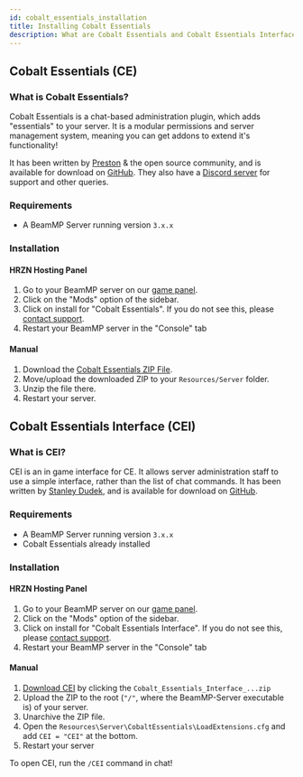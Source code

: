 ```yaml
---
id: cobalt_essentials_installation
title: Installing Cobalt Essentials
description: What are Cobalt Essentials and Cobalt Essentials Interface and and how do I install them?.
---
```


## Cobalt Essentials (CE)

### What is Cobalt Essentials?

Cobalt Essentials is a chat-based administration plugin, which adds "essentials" to your server.
It is a modular permissions and server management system, meaning you can get addons to extend it's functionality!

It has been written by [Preston](https://github.com/prestonelam2003) & the open source community, and is available for download on [GitHub](https://github.com/prestonelam2003/CobaltEssentials).
They also have a [Discord server](https://discord.gg/UV74wNXKdz) for support and other queries.

### Requirements
 
 - A BeamMP Server running version `3.x.x`

### Installation

#### HRZN Hosting Panel

1. Go to your BeamMP server on our [game panel](https://hrzn.link/panel).
2. Click on the "Mods" option of the sidebar.
3. Click on install for "Cobalt Essentials". If you do not see this, please [contact support](/knowledgebase/getting_support).
4. Restart your BeamMP server in the "Console" tab

#### Manual
1. Download the [Cobalt Essentials ZIP File](https://github.com/prestonelam2003/CobaltEssentials/archive/refs/heads/master.zip).
2. Move/upload the downloaded ZIP to your `Resources/Server` folder.
3. Unzip the file there.
4. Restart your server.

## Cobalt Essentials Interface (CEI)

### What is CEI?

CEI is an in game interface for CE. It allows server administration staff to use a simple interface, rather than the list of chat commands.
It has been written by [Stanley Dudek](https://github.com/StanleyDudek), and is available for download on [GitHub](https://github.com/StanleyDudek/CobaltEssentialsInterface).

### Requirements

 - A BeamMP Server running version `3.x.x`
 - Cobalt Essentials already installed

### Installation

#### HRZN Hosting Panel
1. Go to your BeamMP server on our [game panel](https://hrzn.link/panel).
2. Click on the "Mods" option of the sidebar.
3. Click on install for "Cobalt Essentials Interface". If you do not see this, please [contact support](/knowledgebase/getting_support).
4. Restart your BeamMP server in the "Console" tab

#### Manual

1. [Download CEI](https://github.com/StanleyDudek/CobaltEssentialsInterface/releases) by clicking the `Cobalt_Essentials_Interface_...zip`
2. Upload the ZIP to the root (`"/"`, where the BeamMP-Server executable is) of your server.
3. Unarchive the ZIP file.
4. Open the `Resources\Server\CobaltEssentials\LoadExtensions.cfg` and add `CEI = "CEI"` at the bottom.
5. Restart your server

To open CEI, run the `/CEI` command in chat!